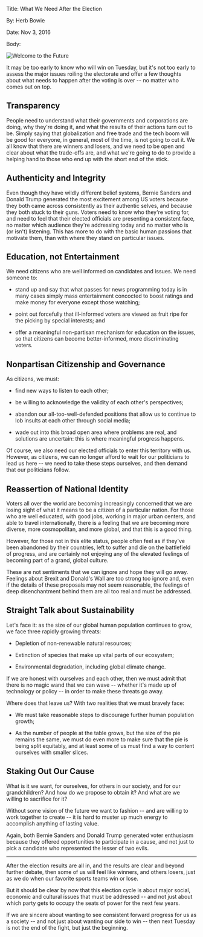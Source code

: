 Title: What We Need After the Election

By: Herb Bowie

Date: Nov 3, 2016

Body:

<p><img class="img-top-right" style="max-width: 100%; height: auto;" src="../../images/welcome-to-the-future.jpg" alt="Welcome to the Future" title="Welcome to the Future" /></p>

It may be too early to know who will win on Tuesday, but it's not too early to assess the major issues roiling the electorate and offer a few thoughts about what needs to happen after the voting is over -- no matter who comes out on top.

## Transparency

People need to understand what their governments and corporations are doing, why they're doing it, and what the results of their actions turn out to be. Simply saying that globalization and free trade and the tech boom will be good for everyone, in general, most of the time, is not going to cut it. We all know that there are winners and losers, and we need to be open and clear about what the trade-offs are, and what we're going to do to provide a helping hand to those who end up with the short end of the stick.

## Authenticity and Integrity

Even though they have wildly different belief systems, Bernie Sanders and Donald Trump generated the most excitement among US voters because they both came across consistently as their authentic selves, and because they both stuck to their guns. Voters need to know who they're voting for, and need to feel that their elected officials are presenting a consistent face, no matter which audience they're addressing today and no matter who is (or isn't) listening. This has more to do with the basic human passions that motivate them, than with where they stand on particular issues.

## Education, not Entertainment

We need citizens who are well informed on candidates and issues. We need someone to:

* stand up and say that what passes for news programming today  is in many cases simply mass entertainment concocted to boost ratings and make money for everyone except those watching;

* point out forcefully that ill-informed voters are viewed as fruit ripe for the picking by special interests; and

* offer a meaningful non-partisan mechanism for education on the issues, so that citizens can become better-informed, more discriminating voters.

## Nonpartisan Citizenship and Governance

As citizens, we must:

* find new ways to listen to each other;

* be willing to acknowledge the validity of each other's perspectives;

* abandon our all-too-well-defended positions that allow us to continue to lob insults at each other through social media;

* wade out into this broad open area where problems are real, and solutions are uncertain: this is where meaningful progress happens.

Of course, we also need our elected officials to enter this territory with us. However, as citizens, we can no longer afford to wait for our politicians to lead us here -- we need to take these steps ourselves, and then demand that our politicians follow.

## Reassertion of National Identity

Voters all over the world are becoming increasingly concerned that we are losing sight of what it means to be a citizen of a particular nation. For those who are well educated, with good jobs, working in major urban centers, and able to travel internationally, there is a feeling that we are becoming more diverse, more cosmopolitan, and more global, and that this is a good thing.

However, for those not in this elite status, people often feel as if they've been abandoned by their countries, left to suffer and die on the battlefield of progress, and are certainly not enjoying any of the elevated feelings of becoming part of a grand, global culture.

These are not sentiments that we can ignore and hope they will go away. Feelings about Brexit and Donald's Wall are too strong too ignore and, even if the details of these proposals may not seem reasonable, the feelings of deep disenchantment behind them are all too real and must be addressed.

## Straight Talk about Sustainability

Let's face it: as the size of our global human population continues to grow, we face three rapidly growing threats:

* Depletion of non-renewable natural resources;

* Extinction of species that make up vital parts of our ecosystem;

* Environmental degradation, including global climate change.

If we are honest with ourselves and each other, then we must admit that there is no magic wand that we can wave -- whether it's made up of technology or policy -- in order to make these threats go away.

Where does that leave us? With two realities that we must bravely face:

* We must take reasonable steps to discourage further human population growth;

* As the number of people at the table grows, but the size of the pie remains the same, we must do even more to make sure that the pie is being split equitably, and at least some of us must find a way to content ourselves with smaller slices.

## Staking Out Our Cause

What is it we want, for ourselves, for others in our society, and for our grandchildren? And how do we propose to obtain it? And what are we willing to sacrifice for it?

Without some vision of the future we want to fashion -- and are willing to work together to create -- it is hard to muster up much energy to accomplish anything of lasting value.

Again, both Bernie Sanders and Donald Trump generated voter enthusiasm because they offered opportunities to participate in a cause, and not just to pick a candidate who represented the lesser of two evils.

----

After the election results are all in, and the results are clear and beyond further debate, then some of us will feel like winners, and others losers, just as we do when our favorite sports teams win or lose.

But it should be clear by now that this election cycle is about major social, economic and cultural issues that must be addressed -- and not just about which party gets to occupy the seats of power for the next few years.

If we are sincere about wanting to see consistent forward progress for us as a society -- and not just about wanting our side to win -- then next Tuesday is not the end of the fight, but just the beginning.
